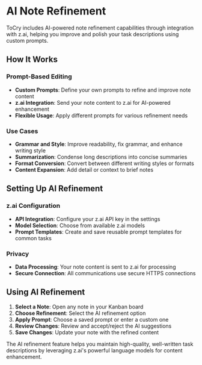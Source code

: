# AI Note Refinement

ToCry includes AI-powered note refinement capabilities through integration with z.ai, helping you improve and polish your task descriptions using custom prompts.

## How It Works

### Prompt-Based Editing
- **Custom Prompts**: Define your own prompts to refine and improve note content
- **z.ai Integration**: Send your note content to z.ai for AI-powered enhancement
- **Flexible Usage**: Apply different prompts for various refinement needs

### Use Cases
- **Grammar and Style**: Improve readability, fix grammar, and enhance writing style
- **Summarization**: Condense long descriptions into concise summaries
- **Format Conversion**: Convert between different writing styles or formats
- **Content Expansion**: Add detail or context to brief notes

## Setting Up AI Refinement

### z.ai Configuration
- **API Integration**: Configure your z.ai API key in the settings
- **Model Selection**: Choose from available z.ai models
- **Prompt Templates**: Create and save reusable prompt templates for common tasks

### Privacy
- **Data Processing**: Your note content is sent to z.ai for processing
- **Secure Connection**: All communications use secure HTTPS connections

## Using AI Refinement

1. **Select a Note**: Open any note in your Kanban board
2. **Choose Refinement**: Select the AI refinement option
3. **Apply Prompt**: Choose a saved prompt or enter a custom one
4. **Review Changes**: Review and accept/reject the AI suggestions
5. **Save Changes**: Update your note with the refined content

The AI refinement feature helps you maintain high-quality, well-written task descriptions by leveraging z.ai's powerful language models for content enhancement.
